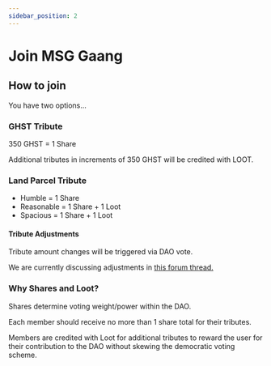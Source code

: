 ```yaml
---
sidebar_position: 2
---
```


# Join MSG Gaang

## How to join

You have two options...

### GHST Tribute

350 GHST = 1 Share

Additional tributes in increments of 350 GHST will be credited with LOOT.

### Land Parcel Tribute

- Humble = 1 Share
- Reasonable = 1 Share + 1 Loot
- Spacious = 1 Share + 1 Loot

#### Tribute Adjustments

Tribute amount changes will be triggered via DAO vote.

We are currently discussing adjustments in [this forum thread.](https://forum.daohaus.club/t/adjust-the-land-parcel-ghst-share-ratio-msg/9532)

### Why Shares and Loot?

Shares determine voting weight/power within the DAO.

Each member should receive no more than 1 share total for their tributes.

Members are credited with Loot for additional tributes to reward the user for their contribution to the DAO without skewing the democratic voting scheme.
